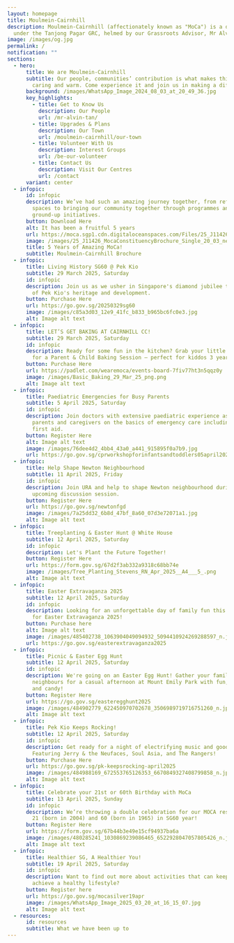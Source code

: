 ```yaml
---
layout: homepage
title: Moulmein-Cairnhill
description: Moulmein-Cairnhill (affectionately known as "MoCa") is a division
  under the Tanjong Pagar GRC, helmed by our Grassroots Advisor, Mr Alvin Tan.
image: /images/og.jpg
permalink: /
notification: ""
sections:
  - hero:
      title: We are Moulmein-Cairnhill
      subtitle: Our people, communities’ contribution is what makes this town special,
        caring and warm. Come experience it and join us in making a difference.
      background: /images/WhatsApp_Image_2024_08_03_at_20_49_36.jpg
      key_highlights:
        - title: Get to Know Us
          description: Our People
          url: /mr-alvin-tan/
        - title: Upgrades & Plans
          description: Our Town
          url: /moulmein-cairnhill/our-town
        - title: Volunteer With Us
          description: Interest Groups
          url: /be-our-volunteer
        - title: Contact Us
          description: Visit Our Centres
          url: /contact
      variant: center
  - infopic:
      id: infopic
      description: We’ve had such an amazing journey together, from refreshing our
        spaces to bringing our community together through programmes and
        ground-up initiatives.
      button: Download Here
      alt: It has been a fruitful 5 years
      url: https://moca.sgp1.cdn.digitaloceanspaces.com/Files/25_J11426_MocaConstituencyBrochure_Single_20_03.pdf
      image: /images/25_J11426_MocaConstituencyBrochure_Single_20_03_new.jpg
      title: 5 Years of Amazing MoCa!
      subtitle: Moulmein-Cairnhill Brochure
  - infopic:
      title: Living History SG60 @ Pek Kio
      subtitle: 29 March 2025, Saturday
      id: infopic
      description: Join us as we usher in Singapore's diamond jubilee through the lens
        of Pek Kio's heritage and development.
      button: Purchase Here
      url: https://go.gov.sg/20250329sg60
      image: /images/c85a3d03_12e9_41fc_b833_b965bc6fc0e3.jpg
      alt: Image alt text
  - infopic:
      title: LET’S GET BAKING AT CAIRNHILL CC!
      subtitle: 29 March 2025, Saturday
      id: infopic
      description: Ready for some fun in the kitchen? Grab your little one and join us
        for a Parent & Child Baking Session – perfect for kiddos 3 years and up!
      button: Purchase Here
      url: https://padlet.com/wearemoca/events-board-7fiv77ht3n5qqz0y
      image: /images/Basic_Baking_29_Mar_25_png.png
      alt: Image alt text
  - infopic:
      title: Paediatric Emergencies for Busy Parents
      subtitle: 5 April 2025, Saturday
      id: infopic
      description: Join doctors with extensive paediatric experience as they guide
        parents and caregivers on the basics of emergency care including CPR and
        first aid.
      button: Register Here
      alt: Image alt text
      image: /images/76dee4d2_4bb4_43a0_a441_915895f0a7b9.jpg
      url: https://go.gov.sg/cprworkshopforinfantsandtoddlers05april2025
  - infopic:
      title: Help Shape Newton Neighbourhood
      subtitle: 11 April 2025, Friday
      id: infopic
      description: Join URA and help to shape Newton neighbourhood during their
        upcoming discussion session.
      button: Register Here
      url: https://go.gov.sg/newtonfgd
      image: /images/7a25dd32_6b8d_47bf_8a60_07d3e72071a1.jpg
      alt: Image alt text
  - infopic:
      title: Treeplanting & Easter Hunt @ White House
      subtitle: 12 April 2025, Saturday
      id: infopic
      description: Let's Plant the Future Together!
      button: Register Here
      url: https://form.gov.sg/67d2f3ab332a9318c68bb74e
      image: /images/Tree_Planting_Stevens_RN_Apr_2025__A4___5_.png
      alt: Image alt text
  - infopic:
      title: Easter Extravaganza 2025
      subtitle: 12 April 2025, Saturday
      id: infopic
      description: Looking for an unforgettable day of family fun this April? Join us
        for Easter Extravaganza 2025!
      button: Purchase here
      alt: Image alt text
      image: /images/485402738_1063904049094932_5094410924269288597_n.jpg
      url: https://go.gov.sg/easterextravaganza2025
  - infopic:
      title: Picnic & Easter Egg Hunt
      subtitle: 12 April 2025, Saturday
      id: infopic
      description: We're going on an Easter Egg Hunt! Gather your family, friends and
        neighbours for a casual afternoon at Mount Emily Park with fun, games
        and candy!
      button: Register Here
      url: https://go.gov.sg/easteregghunt2025
      image: /images/484902779_622450970702678_3506989719716751260_n.jpg
      alt: Image alt text
  - infopic:
      title: Pek Kio Keeps Rocking!
      subtitle: 12 April 2025, Saturday
      id: infopic
      description: Get ready for a night of electrifying music and good vibes!
        Featuring Jerry & the Neufaces, Soul Asia, and The Rangers!
      button: Purchase Here
      url: https://go.gov.sg/pk-keepsrocking-april2025
      image: /images/484988169_672553765126353_6670849327408799858_n.jpg
      alt: Image alt text
  - infopic:
      title: Celebrate your 21st or 60th Birthday with MoCa
      subtitle: 13 April 2025, Sunday
      id: infopic
      description: We’re throwing a double celebration for our MOCA residents turning
        21 (born in 2004) and 60 (born in 1965) in SG60 year!
      button: Register Here
      url: https://form.gov.sg/67b44b3e49e15cf94937ba6a
      image: /images/480285241_1030869239086465_6522928047057805426_n.jpg
      alt: Image alt text
  - infopic:
      title: Healthier SG, A Healthier You!
      subtitle: 19 April 2025, Saturday
      id: infopic
      description: Want to find out more about activities that can keep you active and
        achieve a healthy lifestyle?
      button: Register here
      url: https://go.gov.sg/mocasilver19apr
      image: /images/WhatsApp_Image_2025_03_20_at_16_15_07.jpg
      alt: Image alt text
  - resources:
      id: resources
      subtitle: What we have been up to
---
```

